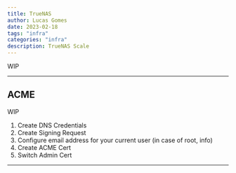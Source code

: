 ```yaml
---
title: TrueNAS
author: Lucas Gomes
date: 2023-02-18
tags: "infra"
categories: "infra"
description: TrueNAS Scale
---
```


WIP

---

## ACME

WIP

1. Create DNS Credentials
2. Create Signing Request
3. Configure email address for your current user (in case of root, info)
4. Create ACME Cert
5. Switch Admin Cert

---
